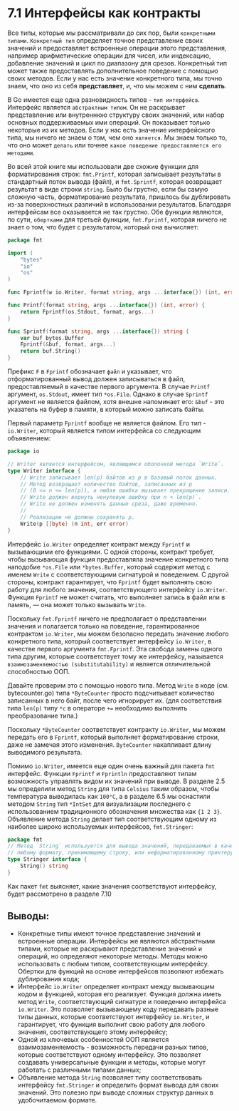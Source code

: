 # 7.1 Интерфейсы как контракты

Все типы, которые мы рассматривали до сих пор, были `конкретными типами`. `Конкретный тип` определяет точное
представление своих значений и предоставляет встроенные операции этого представления, например арифметические операции
для чисел, или индексацию, добавление значений и цикл по диапазону для срезов. Конкретный тип может также предоставлять
дополнительное поведение с помощью своих методов. Если у нас есть значение конкретного типа, мы точно знаем, что оно
из себя **представляет**, и, что мы можем с ним **сделать**.

В Go имеется еще одна разновидность типов - `тип интерфейса`. Интерфейс является `абстрактным типом`. Он не раскрывает
представление или внутреннюю структуру своих значений, или набор основных поддерживаемых ими операций. Он показывает
только некоторые из их методов. Если у нас есть значение интерфейсного типа, мы ничего не знаем о том, чем оно
`является`. Мы знаем только то, что оно может `делать` или точнее `какое поведение предоставляется его методами`.

Во всей этой книге мы использовали две схожие функции для форматирования строк: `fmt.Printf`, которая записывает
результаты в стандартный поток вывода (файл), и `fmt.Sprintf`, которая возвращает результат в виде строки `string`. Было
бы грустно, если бы самую сложную часть, форматирование результата, пришлось бы дублировать из-за поверхностных различий
в использовании результатов. Благодаря интерфейсам все оказывается не так грустно. Обе функции являются, по
сути, `обертками` для третьей функции, `fmt.Fprintf`, которая ничего не знает о том, что будет с результатом, который
она вычисляет:

```go
package fmt

import (
	"bytes"
	"io"
	"os"
)

func Fprintf(w io.Writer, format string, args ...interface{}) (int, error)

func Printf(format string, args ...interface{}) (int, error) {
	return Fprintf(os.Stdout, format, args...)
}

func Sprintf(format string, args ...interface{}) string {
	var buf bytes.Buffer
	Fprintf(&buf, format, args...)
	return buf.String()
}

```

Префикс `F` в `Fprintf` обозначает `файл` и указывает, что отформатированный вывод должен записываться в файл,
предоставляемый в качестве первого аргумента. В случае `Printf` аргумент, `os.Stdout`, имеет тип `*os.File`. Однако в
случае `Sprintf` аргумент не является файлом, хотя внешне напоминает его: `&buf` - это указатель на буфер в памяти, в
который можно записать байты.

Первый параметр `Fprintf` вообще не является файлом. Его тип - `io.Writer`, который является типом интерфейса со
следующим объявлением:

```go
package io

// Writer является интерфейсом, являющимся оболочкой метода `Write`.
type Writer interface {
	// Write записывает len(p) байтов из p в базовый поток данных.
	// Метод возвращает количество байтов, записанных из p
	// (0 <= n <= len(p)), а любая ошибка вызывает прекращение записи.
	// Write должен вернуть ненулевую ошибку при n < len(p)`.
	// Write не должен изменять данные среза, даже временно.
	//
	// Реализации не должны сохранять p.
	Write(p []byte) (n int, err error)
}
```

Интерфейс `io.Writer` определяет контракт между `Fprintf` и вызывающими его функциями. С одной стороны, контракт
требует, чтобы вызывающая функция предоставляла значение конкретного типа наподобие `*os.File` или `*bytes.Buffer`,
который содержит метод с именем `Write` с соответствующими сигнатурой и поведением. С другой стороны, контракт
гарантирует, что `Fprintf` будет выполнять свою работу для любого значения, соответствующего интерфейсу `io.Writer`.
Функция `Fprintf` не может считать, что выполняет запись в файл или в память, — она может только вызывать `Write`.

Поскольку `fmt.Fprintf` ничего не предполагает о представлении значения и полагается только на поведение,
гарантированное контрактом `io.Writer`, мы можем безопасно передать значение любого конкретного типа, который
соответствует интерфейсу `io.Writer`, в качестве первого аргумента `fmt.Fprintf`. Эта свобода замены одного типа другим,
которые соответствует тому же интерфейсу, называется `взаимозаменяемостью (substitutability)` и является отличительной
способностью ООП.

Давайте проверим это с помощью нового типа. Метод `Write` в коде (см. bytecounter.go) типа `*ByteCounter` просто
подсчитывает количество записанных в него байт, после чего игнорирует их. (для соответствия типа `len(p)` типу `*с` в
операторе `+=` необходимо выполнить преобразование типа.)

Поскольку `*ByteCounter` соответствует контракту `io.Writer`, мы можем передать его в `Fprintf`, который выполняет
форматирование строки, даже не замечая этого изменения. `ByteCounter` накапливает длину выводимого результата.

Помимо `io.Writer`, имеется еще один очень важный для пакета `fmt` интерфейс. Функции `Fprintf` и `Fprintln`
предоставляют типам возможность управлять видом их значений при выводе. В разделе 2.5 мы определили метод `String` для
типа `Celsius` таким образом, чтобы температура выводилась как `100°С`, а в разделе 6.5 мы оснастили методом `String`
тип `*IntSet` для визуализации последнего с использованием традиционного обозначения множества как `{1 2 3}`. Объявление
метода `String` делает тип соответствующим одному из наиболее широко используемых интерфейсов, `fmt.Stringer`:

``` go
package fmt
// Метод `String` используется для вывода значений, передаваемых в качестве операндов
// любому формату, принимающему строку, или неформатированному принтеру, такому как `Print`.
type Stringer interface {
	String() string
}
```

Как пакет `fmt` выясняет, какие значения соответствуют интерфейсу, будет рассмотрено в разделе 7.10

## Выводы:

* Конкретные типы имеют точное представление значений и встроенные операции. Интерфейсы же являются абстрактными типами,
  которые не раскрывают представление значений и операций, но определяют некоторые методы. Методы можно использовать с
  любым типом, соответствующим интерфейсу. Обертки для функций на основе интерфейсов позволяют избежать дублирования
  кода;
* Интерфейс `io.Writer` определяет контракт между вызывающим кодом и функцией, которая его реализует. Функция должна
  иметь
  метод `Write`, соответствующий сигнатуре и поведению интерфейса `io.Writer`. Это позволяет вызывающему коду передавать
  разные типы данных, которые соответствуют интерфейсу `io.Writer`, и гарантирует, что функция выполнит свою работу для
  любого значения, соответствующего этому интерфейсу;
* Одной из ключевых особенностей ООП является взаимозаменяемость - возможность передачи разных типов, которые
  соответствуют одному интерфейсу. Это позволяет создавать универсальные функции и методы, которые могут работать с
  различными типами данных;
* Объявление метода `String` позволяет типу соответствовать интерфейсу `fmt.Stringer` и определить формат вывода для
  своих значений. Это полезно при выводе сложных структур данных в удобочитаемом формате.






































